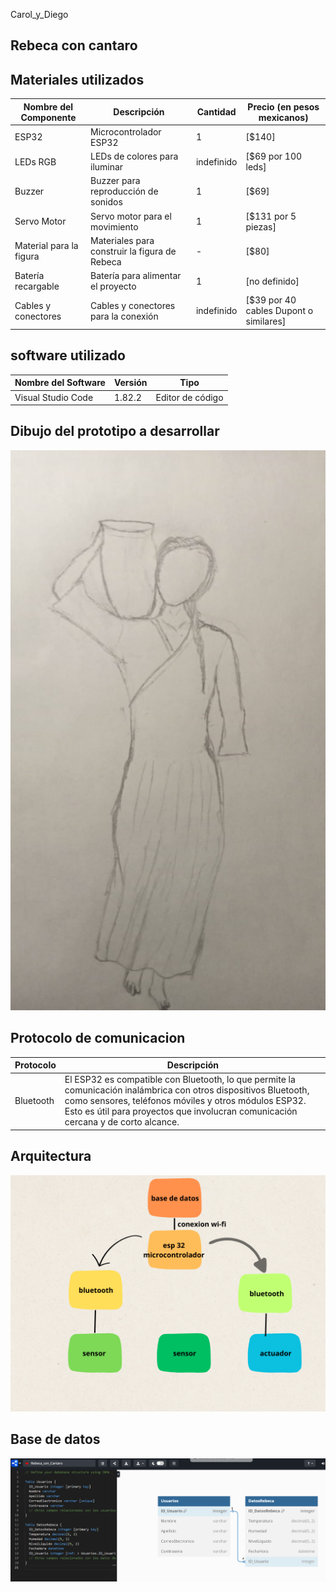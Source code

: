 Carol_y_Diego
## Rebeca con cantaro 
## Materiales utilizados 

| Nombre del Componente | Descripción                   | Cantidad      | Precio (en pesos mexicanos) |
| ---------------------- | ------------------------------ | ------------- | -------------------------- |
| ESP32                  | Microcontrolador ESP32         | 1             | [$140]                     |
| LEDs RGB               | LEDs de colores para iluminar  | indefinido    | [$69 por 100 leds]          |
| Buzzer                 | Buzzer para reproducción de sonidos | 1          | [$69]                      |
| Servo Motor            | Servo motor para el movimiento | 1             | [$131 por 5 piezas]         |
| Material para la figura| Materiales para construir la figura de Rebeca | - | [$80]                      |
| Batería recargable     | Batería para alimentar el proyecto | 1           | [no definido]               |
| Cables y conectores    | Cables y conectores para la conexión | indefinido | [$39 por 40 cables Dupont o similares] |
## software utilizado
| Nombre del Software  | Versión   | Tipo             |
| -------------------- | --------- | ---------------- |
| Visual Studio Code   | 1.82.2    | Editor de código |
## Dibujo del prototipo a desarrollar
![Descripción de la base de datos](https://github.com/car-o-l-i/Caro_y_Diegue/blob/main/rebecacc.png)

## Protocolo de comunicacion
| Protocolo  | Descripción                                                                                           |
| ---------- | ----------------------------------------------------------------------------------------------------- |
| Bluetooth  | El ESP32 es compatible con Bluetooth, lo que permite la comunicación inalámbrica con otros dispositivos Bluetooth, como sensores, teléfonos móviles y otros módulos ESP32. Esto es útil para proyectos que involucran comunicación cercana y de corto alcance. |

## Arquitectura
![Descripción de la arquitectura](https://github.com/car-o-l-i/Caro_y_Diegue/blob/main/Colorful%20Clean%20Project%20Planning%20Concept%20Map%20Graph.png)

## Base de datos 
![Descripción de la base de datos](https://github.com/car-o-l-i/Caro_y_Diegue/blob/main/diagramaRebeca_Cantaro.png)


